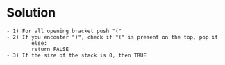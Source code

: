 # Solution

    - 1) For all opening bracket push "("
    - 2) If you enconter ")", check if "(" is present on the top, pop it
            else:
            return FALSE
    - 3) If the size of the stack is 0, then TRUE 